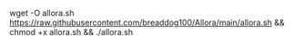 wget -O allora.sh https://raw.githubusercontent.com/breaddog100/Allora/main/allora.sh && chmod +x allora.sh && ./allora.sh
